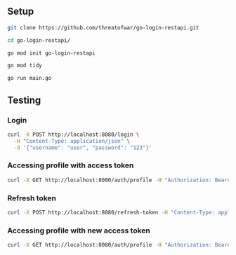 ## Setup
```bash
git clone https://github.com/threatofwar/go-login-restapi.git
```
```bash
cd go-login-restapi/
```
```bash
go mod init go-login-restapi
```
```bash
go mod tidy
```
```bash
go run main.go
```

## Testing
### Login
```bash
curl -X POST http://localhost:8080/login \
  -H "Content-Type: application/json" \
  -d '{"username": "user", "password": "123"}'
```
### Accessing profile with access token
```bash
curl -X GET http://localhost:8080/auth/profile -H "Authorization: Bearer <access_token>"
```
### Refresh token
```bash
curl -X POST http://localhost:8080/refresh-token -H "Content-Type: application/json" -d '{"refresh_token": "<refresh_token>"}'
```
### Accessing profile with new access token
```bash
curl -X GET http://localhost:8080/auth/profile -H "Authorization: Bearer <access_token>"
```
